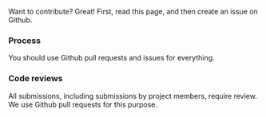 Want to contribute? Great! First, read this page, and then create an issue on Github.

### Process

You should use Github pull requests and issues for everything.

### Code reviews
All submissions, including submissions by project members, require review. We
use Github pull requests for this purpose.
